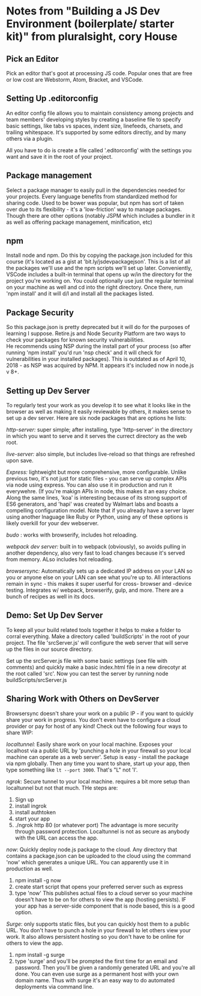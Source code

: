Notes from "Building a JS Dev Environment (boilerplate/ starter kit)" from pluralsight, cory House
======================================================================================================

Pick an Editor
--------------
Pick an editor that's goot at processing JS code. Popular ones that are free or low cost are Webstorm, Atom, Bracket, and VSCode.


Setting Up .editorconfig
------------------------
An editor config file allows you to maintain consistency among projects and team members' developing styles by creating a baseline file to specify basic settings, like tabs vs spaces, indent size, linefeeds, charsets, and trailing whitespace. It's supported by some editors directly, and by many others via a plugin.

All you have to do is create a file called '.editorconfig' with the settings you want and save it in the root of your project.

Package management
------------------
Select a package manager to easily pull in the dependencies needed for your projects. 
Every language benefits from standardized method for sharing code. Used to be bower was popular, but npm has sort of taken over due to its flexibility - it's a 'low-friction' way to manage packages. 
Though there are other options (notably JSPM which includes a bundler in it as well as offering package management, minification, etc) 

npm
---
Install node and npm. Do this by copying the package.json included for this course (it's located as a gist at 'bit.ly/jsdevpackagejson'. This is a list of all the packages we'll use and the npm scripts we'll set up later. 
Conveniently, VSCode includes a built-in terminal that opens up w/in the directory for the project you're working on. You could optionally use just the regular terminal on your machine as well and cd into the right directory. Once there, run 'npm install' and it will d/l and install all the packages listed. 

Package Security
----------------
So this package.json is pretty deprecated but it will do for the purposes of learning I suppose. Retire.js and Node Security Platform are two ways to check your packages for known security vulnerabilities.  
He recommends using NSP during the install part of your process (so after running 'npm install' you'd run 'nsp check' and it will check for vulnerabilities in your installed packages). This is outdated as of April 10, 2018 - as NSP was acquired by NPM. It appears it's included now in node.js v 8+. 

Setting up Dev Server
---------------------
To regularly test your work as you develop it to see what it looks like in the browser as well as making it easily reviewable by others, it makes sense to set up a dev server. 
Here are six node packages that are options he lists:

*http-server:* super simple; after installing, type 'http-server' in the directory in which you want to serve and it serves the currect directory as the web root. 

*live-server:* also simple, but includes live-reload so that things are refreshed upon save. 

*Express:* lightweight but more comprehensive, more configurable. Unlike previous two, it's not just for static files - you can serve up complex APIs via node using express. You can also use it in production and run it everywehre. (If you're makign APIs in node, this makes it an easy choice. Along the same lines, 'koa' is interesting because of its strong support of ES6 generators, and 'hapi' was created by Walmart labs and boasts a compelling configuration model. 
  Note that if you already have a server layer using another lnaguage like Ruby or Python, using any of these options is likely overkill for your dev webserver.

*budo* : works with browserify, includes hot reloading.

*webpack dev server:* built in to webpack (obviously), so avoids pulling in another dependency, also very fast to load changes because it's served from memory. ALso includes hot reloading. 

*browsersync:* Automatically sets up a dedicated IP address on your LAN so you or anyone else on your LAN can see what you're up to. All interactions remain in sync - this makes it super userful for cross- browser and -device testing. Integrates w/ webpack, browserify, gulp, and more. There are a bunch of recipes as well in its docs. 

Demo: Set Up Dev Server
-----------------------
To keep all your build related tools together it helps to make a folder to corral everything. Make a directory called 'buildScripts' in the root of your project. 
The file 'srcServer.js' will configure the web server that will serve up the files in our source directory.

Set up the srcServer.js file with some basic settings (see file with comments) and quickly make a basic index.html file in a new direcotyr at the root called 'src'. Now you can test the server by running node buildScripts/srcServer.js

Sharing Work with Others on DevServer
-------------------------------------
Browsersync doesn't share your work on a public IP - if you want to quickly share your work in progress. You don't even have to configure a cloud provider or pay for host of any kind! 
Check out the following four ways to share WIP:

*localtunnel:* Easily share work on your local machine. Exposes your localhost via a public URL by 'punching a hole in your firewall so your local machine can operate as a web server'. Setup is easy - install the package via npm globally. Then any time you want to share, start up your app, then type something like ```lt --port 3000```. That's "L" not 'I'. 

*ngrok*: Secure tunnel to your local machine. requires a bit more setup than localtunnel but not that much. THe steps are:
  1. Sign up
  2. install ingrok
  3. install authtoken
  4. start your app
  5. ./ngrok http 80 (or whatever port)
The advantage is more security through password protection. Localtunnel is not as secure as anybody with the URL can access the app. 

*now*: Quickly deploy node.js package to the cloud. Any directory that contains a package.json can be uploaded to the cloud using the command 'now' which generates a unique URL. You can apparently use it in production as well. 
  1. npm install -g now
  2. create start script that opens your preferred server such as express
  3. type 'now'
This publishes actual files to a cloud server so your machine doesn't have to be on for others to view the app (hosting persists). IF your app has a server-side component that is node based, this is a good option. 

*Surge*: only supports static files, but you can quickly host them to a public URL. You don't have to punch a hole in your firewall to let others view your work. It also allows persistent hosting so you don't have to be online for others to view the app.
  1. npm install -g surge
  2. type 'surge' and you'll be prompted the first time for an email and password. Then you'll be given a randomly generated URL and you're all done. You can even use surge as a permanent host with your own domain name. 
Thus with surge it's an easy way to do automated deployments via command line.  
